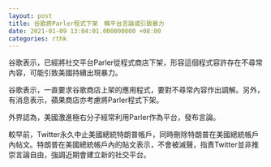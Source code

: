 ```yaml
---
layout: post
title: 谷歌將Parler程式下架　稱平台言論或引致暴力
date: 2021-01-09 13:04:01.000000000 +08:00
categories: rthk
---
```


谷歌表示，已經將社交平台Parler從程式商店下架，形容這個程式容許存在不尋常內容，可能引致美國持續出現暴力。

谷歌表示，一直要求谷歌商店上架的應用程式，要對不尋常內容作出調解。另外，有消息表示，蘋果商店亦考慮將Parler程式下架。

外界認為，美國激進極右分子經常利用Parler作為平台，發布言論。

較早前，Twitter永久中止美國總統特朗普帳戶，同時刪除特朗普在美國總統帳戶內帖文。特朗普在美國總統帳戶內的貼文表示，不會被滅聲，指責Twitter並非推崇言論自由，強調近期會建立新的社交平台。
